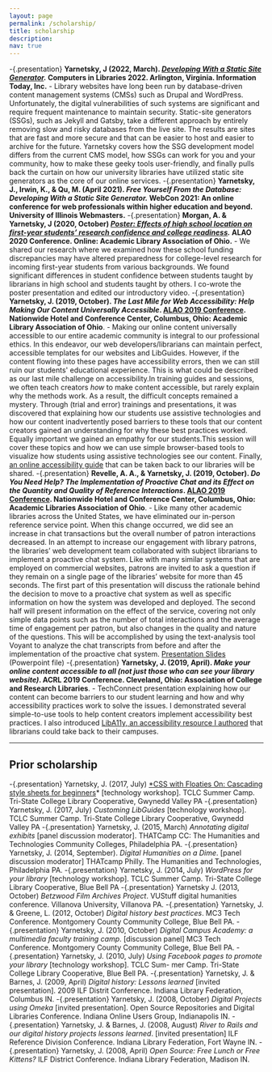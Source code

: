 ```yaml
---
layout: page
permalink: /scholarship/
title: scholarship
description: 
nav: true
---
```


-{.presentation} **Yarnetsky, J (2022, March). *[Developing With a Static Site Generator](https://computersinlibraries.infotoday.com/2022/program.aspx#15132).* Computers in Libraries 2022. Arlington, Virginia. Information Today, Inc.**
    - Library websites have long been run by database-driven content management systems (CMSs) such as Drupal and WordPress. Unfortunately, the digital vulnerabilities of such systems are significant and require frequent maintenance to maintain security. Static-site generators (SSGs), such as Jekyll and Gatsby, take a different approach by entirely removing slow and risky databases from the live site. The results are sites that are fast and more secure and that can be easier to host and easier to archive for the future. Yarnetsky covers how the SSG development model differs from the current CMS model, how SSGs can work for you and your community, how to make these geeky tools user-friendly, and finally pulls back the curtain on how our university libraries have utilized static site generators as the core of our online services.
-{.presentation} **Yarnetsky, J., Irwin, K., & Qu, M. (April 2021). *Free Yourself From the Database: Developing With a Static Site Generator.* WebCon 2021: An online conference for web professionals within higher education and beyond. University of Illinois Webmasters.**
-{.presentation} **Morgan, A. & Yarnetsky, J (2020, October) *[Poster: Effects of high school location on first-year students’ research confidence and college readiness](https://2020.alaoweb.org/posters/hs-location).* ALAO 2020 Conference. Online: Academic Library Association of Ohio.**
    - We shared our research where we examined how these school funding discrepancies may have altered preparedness for college-level research for incoming first-year students from various backgrounds. We found significant differences in student confidence between students taught by librarians in high school and students taught by others. I co-wrote the poster presentation and edited our introductory video.
-{.presentation} **Yarnetsky, J. (2019, October). *The Last Mile for Web Accessibility: Help Making Our Content Universally Accessible*. [ALAO 2019 Conference](https://www.alaoweb.org/conferences/2019/program). Nationwide Hotel and Conference Center, Columbus, Ohio: Academic Library Association of Ohio**.
    - Making our online content universally accessible to our entire academic community is integral to our professional ethics. In this endeavor, our web developers/librarians can maintain perfect, accessible templates for our websites and LibGuides. However, if the content flowing into these pages have accessibility errors, then we can still ruin our students' educational experience. This is what could be described as our last mile challenge on accessibility.In training guides and sessions, we often teach creators *how* to make content accessible, but rarely explain why the methods work. As a result, the difficult concepts remained a mystery. Through (trial and error) trainings and presentations, it was discovered that explaining how our students use assistive technologies and how our content inadvertently posed barriers to these tools that our content creators gained an understanding for why these best practices worked. Equally important we gained an empathy for our students.This session will cover these topics and how we can use simple browser-based tools to visualize how students using assistive technologies see our content. Finally, [an online accessibility guide](https://www.liba11y.org/) that can be taken back to our libraries will be shared.
-{.presentation} **Revelle, A. A., & Yarnetsky, J. (2019, October). *Do You Need Help? The Implementation of Proactive Chat and its Effect on the Quantity and Quality of Reference Interactions*. [ALAO 2019 Conference](https://www.alaoweb.org/conferences/2019/program). Nationwide Hotel and Conference Center, Columbus, Ohio: Academic Libraries Association of Ohio**.
    - Like many other academic libraries across the United States, we have eliminated our in-person reference service point. When this change occurred, we did see an increase in chat transactions but the overall number of patron interactions decreased. In an attempt to increase our engagement with library patrons, the libraries’ web development team collaborated with subject librarians to implement a proactive chat system. Like with many similar systems that are employed on commercial websites, patrons are invited to ask a question if they remain on a single page of the libraries’ website for more than 45 seconds. The first part of this presentation will discuss the rationale behind the decision to move to a proactive chat system as well as specific information on how the system was developed and deployed. The second half will present information on the effect of the service, covering not only simple data points such as the number of total interactions and the average time of engagement per patron, but also changes in the quality and nature of the questions. This will be accomplished by using the text-analysis tool Voyant to analyze the chat transcripts from before and after the implementation of the proactive chat system. [Presentation Slides](https://www.alaoweb.org/resources/conferences/2019/archive/Session%202/Proactive%20Chat.pptx) (Powerpoint file)
-{.presentation} **Yarnetsky, J. (2019, April). *Make your online content accessible to all (not just those who can see your library website)*. ACRL 2019 Conference. Cleveland, Ohio: Association of College and Research Libraries**.
    - TechConnect presentation explaining how our content can become barriers to our student learning and how and why accessibility practices work to solve the issues. I  demonstrated several simple-to-use tools to help content creators implement accessibility best practices. I also introduced [LibA11y, an accessibility resource I authored](https://www.liba11y.org/) that librarians could take back to their campuses.

<hr/>

## Prior scholarship

-{.presentation} Yarnetsky, J. (2017, July) [*CSS with Floaties On: Cascading style sheets for beginners](https://library.mc3.edu/friendly.php?s=css)* [technology workshop]. TCLC Summer Camp. Tri-State College Library Cooperative, Gwynedd Valley PA
-{.presentation} Yarnetsky, J. (2017, July) *Customing LibGuides* [technology workshop]. TCLC Summer Camp. Tri-State College Library Cooperative, Gwynedd Valley PA
-{.presentation} Yarnetsky, J. (2015, March) *Annotating digital exhibits* [panel discussion moderator]. THATCamp CC: The Humanities and Technologies Community Colleges, Philadelphia PA.
-{.presentation} Yarnetsky, J. (2014, September). *Digital Humanities on a Dime*. [panel discussion moderator] THATcamp Philly. The Humanities and Technologies, Philadelphia PA.
-{.presentation} Yarnetsky, J. (2014, July) *WordPress for your library* [technology workshop]. TCLC Summer Camp. Tri-State College Library Cooperative, Blue Bell PA
-{.presentation} Yarnetsky J. (2013, October) *Betzwood Film Archives Project*. VUStuff digital humanities conference. Villanova University, Villanova PA.
-{.presentation} Yarnetsky, J. & Greene, L. (2012, October) *Digital history best practices*. MC3 Tech Conference. Montgomery County Community College, Blue Bell PA.
-{.presentation} Yarnetsky, J. (2010, October) *Digital Campus Academy: a multimedia faculty training camp*. [discussion panel] MC3 Tech Conference. Montgomery County Community College, Blue Bell PA.
-{.presentation} Yarnetsky, J. (2010, July) *Using Facebook pages to promote your library* [technology workshop]. TCLC Sum- mer Camp. Tri-State College Library Cooperative, Blue Bell PA.
-{.presentation} Yarnetsky, J. & Barnes, J. (2009, April) *Digital history: Lessons learned* [invited presentation]. 2009 ILF Distrit Conference. Indiana Library Federation, Columbus IN.
-{.presentation} Yarnetsky, J. (2008, October) *Digital Projects using Omeka* [invited presentation]. Open Source Repositories and Digital Libraries Conference. Indiana Online Users Group, Indianapolis IN.
-{.presentation} Yarnetsky, J. & Barnes, J. (2008, August) *River to Rails and our digital history projects lessons learned*. [invited presentation] ILF Reference Division Conference. Indiana Library Federation, Fort Wayne IN.
-{.presentation} Yarnetsky, J. (2008, April) *Open Source: Free Lunch or Free Kittens?* ILF District Conference. Indiana Library Federation, Madison IN.